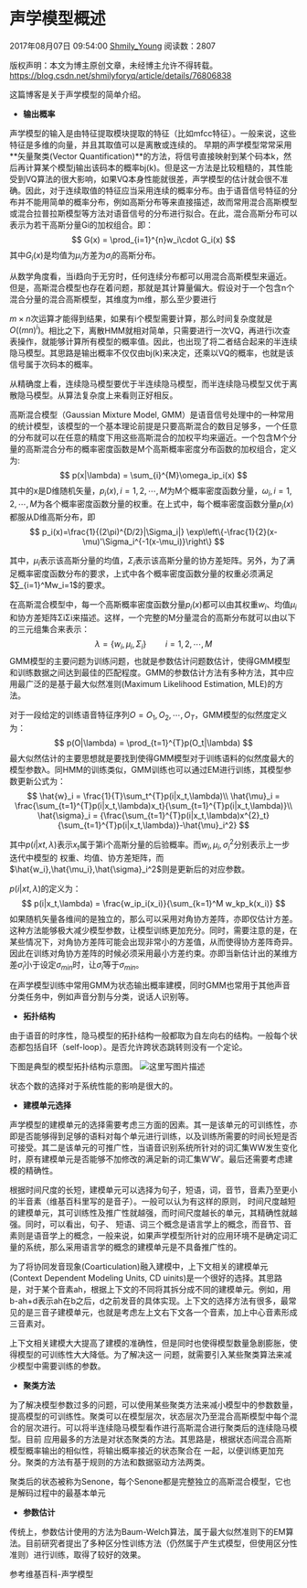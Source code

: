 # 声学模型概述

2017年08月07日 09:54:00 [Shmily_Young](https://me.csdn.net/shmilyforyq) 阅读数：2807



 版权声明：本文为博主原创文章，未经博主允许不得转载。	https://blog.csdn.net/shmilyforyq/article/details/76806838

这篇博客是关于声学模型的简单介绍。

- **输出概率**

声学模型的输入是由特征提取模块提取的特征（比如mfcc特征）。一般来说，这些特征是多维的向量，并且其取值可以是离散或连续的。 
早期的声学模型常常采用**矢量聚类(Vector Quantification)**的方法，将信号直接映射到某个码本k，然后再计算某个模型j输出该码本的概率bj(k)。但是这一方法是比较粗糙的，其性能受到VQ算法的很大影响，如果VQ本身性能就很差，声学模型的估计就会很不准确。因此，对于连续取值的特征应当采用连续的概率分布。由于语音信号特征的分布并不能用简单的概率分布，例如高斯分布等来直接描述，故而常用混合高斯模型或混合拉普拉斯模型等方法对语音信号的分布进行拟合。在此，混合高斯分布可以表示为若干高斯分量Gi的加权组合。即： 
$$
G(x) = \prod_{i=1}^{n}w_i\cdot G_i(x)
$$
其中$G_i(x)$是均值为$μ_i$方差为$σ_i$的高斯分布。 

从数学角度看，当i趋向于无穷时，任何连续分布都可以用混合高斯模型来逼近。但是，高斯混合模型也存在着问题，那就是其计算量偏大。假设对于一个包含n个混合分量的混合高斯模型，其维度为m维，那么至少要进行

$m×n$次运算才能得到结果，如果有i个模型需要计算，那么时间复杂度就是$O((mn)^i)$。相比之下，离散HMM就相对简单，只需要进行一次VQ，再进行i次查表操作，就能够计算所有模型的概率值。因此，也出现了将二者结合起来的半连续隐马模型。其思路是输出概率不仅仅由bj(k)来决定，还乘以VQ的概率，也就是该信号属于次码本的概率。



从精确度上看，连续隐马模型要优于半连续隐马模型，而半连续隐马模型又优于离散隐马模型。从算法复杂度上来看则正好相反。

高斯混合模型（Gaussian Mixture Model, GMM）是语音信号处理中的一种常用的统计模型，该模型的一个基本理论前提是只要高斯混合的数目足够多，一个任意的分布就可以在任意的精度下用这些高斯混合的加权平均来逼近。一个包含M个分量的高斯混合分布的概率密度函数是M个高斯概率密度分布函数的加权组合，定义为: 
$$
p(x|\lambda) = \sum_{i}^{M}\omega_ip_i(x)
$$
其中的x是D维随机矢量，$p_i(x),i=1,2,⋯,M$为M个概率密度函数分量，$ω_i,i=1,2,⋯,M$为各个概率密度函数分量的权重。在上式中，每个概率密度函数分量$p_i(x)$都服从D维高斯分布，即
$$
p_i(x)=\frac{1}{(2\pi)^{D/2}|\Sigma_i|} \exp\left\{-\frac{1}{2}(x-\mu)'\Sigma_i^{-1(x-\mu_i)}\right\}
$$


其中，$μ_i$表示该高斯分量的均值，$Σ_i$表示该高斯分量的协方差矩阵。另外，为了满足概率密度函数分布的要求，上式中各个概率密度函数分量的权重必须满足$∑_{i=1}^Mw_i=1$的要求。



在高斯混合模型中，每一个高斯概率密度函数分量$p_i(x)$都可以由其权重$w_i$、均值$μ_i$和协方差矩阵ΣiΣi来描述。这样，一个完整的M分量混合的高斯分布就可以由以下的三元组集合来表示：
$$
\lambda=\left\{w_i,\mu_i,\Sigma_i\right\} \quad\quad i=1,2,\cdots,M
$$
GMM模型的主要问题为训练问题，也就是参数估计问题数估计，使得GMM模型和训练数据之间达到最佳的匹配程度。GMM的参数估计方法有多种方法，其中应用最广泛的是基于最大似然准则(Maximum Likelihood Estimation, MLE)的方法。



对于一段给定的训练语音特征序列$O = O_1,O_2,\cdots,O_T$，GMM模型的似然度定义为： 
$$
p(O|\lambda) = \prod_{t=1}^{T}p(O_t|\lambda)
$$
最大似然估计的主要思想就是要找到使得GMM模型对于训练语料的似然度最大的模型参数λ。同HMM的训练类似，GMM训练也可以通过EM进行训练，其模型参数更新公式为：
$$
\hat{w}_i = \frac{1}{T}\sum_t^{T}p(i|x_t,\lambda)\\
\hat{\mu}_i = \frac{\sum_{t=1}^{T}p(i|x_t,\lambda)x_t}{\sum_{t=1}^{T}p(i|x_t,\lambda)}\\
\hat{\sigma}_i = {\frac{\sum_{t=1}^{T}p(i|x_t,\lambda)x^{2}_t}{\sum_{t=1}^{T}p(i|x_t,\lambda)}-\hat{\mu}_i^2}
$$


其中$p(i | xt,λ)$表示$x_t$属于第i个高斯分量的后验概率。而$w_i,\mu_i,\sigma_i^2$分别表示上一步迭代中模型的 权重、均值、协方差矩阵，而$\hat{w_i},\hat{\mu_i},\hat{\sigma}_i^2$则是更新后的对应参数。

$p(i | xt,λ)$的定义为：
$$
p(i|x_t,\lambda) = \frac{w_ip_i(x_i)}{\sum_{k=1}^M w_kp_k(x_i)}
$$
如果随机矢量各维间的是独立的，那么可以采用对角协方差阵，亦即仅估计方差。这种方法能够极大减少模型参数，让模型训练更加充分。同时，需要注意的是，在某些情况下，对角协方差阵可能会出现非常小的方差值，从而使得协方差阵奇异。因此在训练对角协方差阵的时候必须采用最小方差约束。亦即当新估计出的某维方差$\hat{\sigma}_i$小于设定$σ_{min}$时，让$\hat{\sigma}_i$等于$σ_{min}$。

在声学模型训练中常用GMM为状态输出概率建模，同时GMM也常用于其他声音分类任务中，例如声音分割与分类，说话人识别等。

- **拓扑结构**

由于语音的时序性，隐马模型的拓扑结构一般都取为自左向右的结构。一般每个状态都包括自环（self-loop）。是否允许跨状态跳转则没有一个定论。

下图是典型的模型拓扑结构示意图。 
![这里写图片描述](https://img-blog.csdn.net/20170803140843562?watermark/2/text/aHR0cDovL2Jsb2cuY3Nkbi5uZXQvc2htaWx5Zm9yeXE=/font/5a6L5L2T/fontsize/400/fill/I0JBQkFCMA==/dissolve/70/gravity/SouthEast)

状态个数的选择对于系统性能的影响是很大的。

- **建模单元选择**

声学模型的建模单元的选择需要考虑三方面的因素。其一是该单元的可训练性，亦即是否能够得到足够的语料对每个单元进行训练，以及训练所需要的时间长短是否可接受。其二是该单元的可推广性，当语音识别系统所针对的词汇集WW发生变化时，原有建模单元是否能够不加修改的满足新的词汇集W′W′。最后还需要考虑建模的精确性。

根据时间尺度的长短，建模单元可以选择为句子，短语，词，音节，音素乃至更小的半音素（维基百科里写的是音子）。一般可以认为有这样的原则， 时间尺度越短的建模单元，其可训练性及推广性就越强，而时间尺度越长的单元，其精确性就越强。同时，可以看出，句子、 短语、词三个概念是语言学上的概念，而音节、音素则是语音学上的概念，一般来说，如果声学模型所针对的应用环境不是确定词汇量的系统，那么采用语言学的概念的建模单元是不具备推广性的。

为了将协同发音现象(Coarticulation)融入建模中，上下文相关的建模单元(Context Dependent Modeling Units, CD uinits)是一个很好的选择。其思路是，对于某个音素ah，根据上下文的不同将其拆分成不同的建模单元。例如，用b-ah+d表示ah在b之后，d之前发音的具体实现。上下文的选择方法有很多，最常见的是三音子建模单元，也就是考虑左上文右下文各一个音素，加上中心音素形成三音素对。

上下文相关建模大大提高了建模的准确性，但是同时也使得模型数量急剧膨胀，使得模型的可训练性大大降低。为了解决这一 问题，就需要引入某些聚类算法来减少模型中需要训练的参数。

- **聚类方法**

为了解决模型参数过多的问题，可以使用某些聚类方法来减小模型中的参数数量，提高模型的可训练性。聚类可以在模型层次，状态层次乃至混合高斯模型中每个混合的层次进行。可以将半连续隐马模型看作进行高斯混合进行聚类后的连续隐马模型。目前 应用最多的方法是对状态聚类的方法。其思路是，根据状态间混合高斯模型概率输出的相似性，将输出概率接近的状态聚合在 一起，以便训练更加充分。聚类的方法有基于规则的方法和数据驱动方法两类。

聚类后的状态被称为Senone，每个Senone都是完整独立的高斯混合模型，它也是解码过程中的最基本单元

- **参数估计**

传统上，参数估计使用的方法为Baum-Welch算法，属于最大似然准则下的EM算法。目前研究者提出了多种区分性训练方法（仍然属于产生式模型，但使用区分性准则）进行训练，取得了较好的效果。

参考维基百科-声学模型